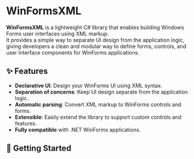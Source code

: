 # WinFormsXML

**WinFormsXML** is a lightweight C# library that enables building Windows Forms user interfaces using XML markup.  
It provides a simple way to separate UI design from the application logic, giving developers a clean and modular way to define forms, controls, and user interface components for WinForms applications.

## ✨ Features

- **Declarative UI**: Design your WinForms UI using XML syntax.
- **Separation of concerns**: Keep UI design separate from the application logic.
- **Automatic parsing**: Convert XML markup to WinForms controls and forms.
- **Extensible**: Easily extend the library to support custom controls and features.
- **Fully compatible** with .NET WinForms applications.

## 🚀 Getting Started

